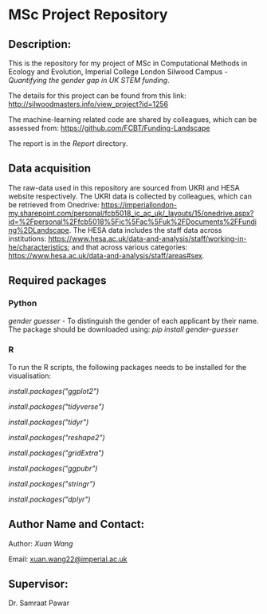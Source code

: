 # MSc Project Repository

## Description:

This is the repository for my project of MSc in Computational Methods in Ecology and Evolution, Imperial College London Silwood Campus - *Quantifying the gender gap in UK STEM funding*.

The details for this project can be found from this link: http://silwoodmasters.info/view_project?id=1256

The machine-learning related code are shared by colleagues, which can be assessed from: https://github.com/FCBT/Funding-Landscape

The report is in the *Report* directory.

## Data acquisition

The raw-data used in this repository are sourced from UKRI and HESA website respectively. The UKRI data is collected by colleagues, which can be retrieved from Onedrive: https://imperiallondon-my.sharepoint.com/personal/fcb5018_ic_ac_uk/_layouts/15/onedrive.aspx?id=%2Fpersonal%2Ffcb5018%5Fic%5Fac%5Fuk%2FDocuments%2FFunding%2DLandscape. The HESA data includes the staff data across institutions: https://www.hesa.ac.uk/data-and-analysis/staff/working-in-he/characteristics; and that across various categories: https://www.hesa.ac.uk/data-and-analysis/staff/areas#sex.

## Required packages

### Python
*gender guesser* - To distinguish the gender of each applicant by their name. The package should be downloaded using:
*pip install gender-guesser*

### R
To run the R scripts, the following packages needs to be installed for the visualisation:

*install.packages("ggplot2")*

*install.packages("tidyverse")*

*install.packages("tidyr")*

*install.packages("reshape2")*

*install.packages("gridExtra")*

*install.packages("ggpubr")*

*install.packages("stringr")*

*install.packages("dplyr")*


## Author Name and Contact:

Author: *Xuan Wang*

Email: xuan.wang22@imperial.ac.uk

## Supervisor:

Dr. Samraat Pawar